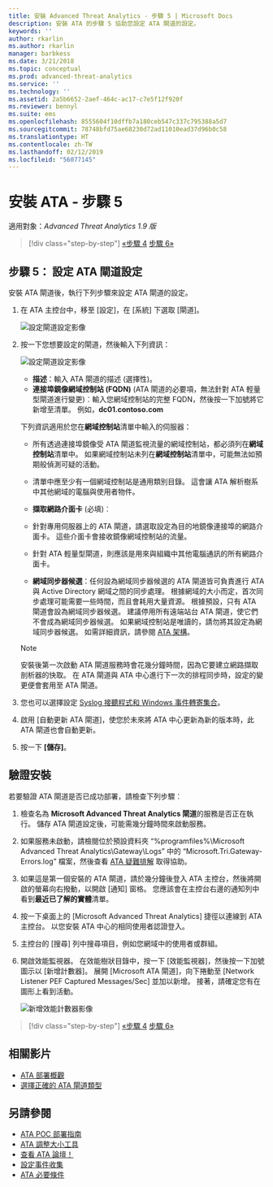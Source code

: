 ```yaml
---
title: 安裝 Advanced Threat Analytics - 步驟 5 | Microsoft Docs
description: 安裝 ATA 的步驟 5 協助您設定 ATA 閘道的設定。
keywords: ''
author: rkarlin
ms.author: rkarlin
manager: barbkess
ms.date: 3/21/2018
ms.topic: conceptual
ms.prod: advanced-threat-analytics
ms.service: ''
ms.technology: ''
ms.assetid: 2a5b6652-2aef-464c-ac17-c7e5f12f920f
ms.reviewer: bennyl
ms.suite: ems
ms.openlocfilehash: 8555604f10dffb7a180ceb547c337c795388a5d7
ms.sourcegitcommit: 78748bfd75ae68230d72ad11010ead37d96b0c58
ms.translationtype: HT
ms.contentlocale: zh-TW
ms.lasthandoff: 02/12/2019
ms.locfileid: "56077145"
---
```

# <a name="install-ata---step-5"></a>安裝 ATA - 步驟 5

適用對象：*Advanced Threat Analytics 1.9 版*

> [!div class="step-by-step"]
> [«步驟 4](install-ata-step4.md)
> [步驟 6»](install-ata-step6.md)


## <a name="step-5-configure-the-ata-gateway-settings"></a>步驟 5： 設定 ATA 閘道設定

安裝 ATA 閘道後，執行下列步驟來設定 ATA 閘道的設定。

1. 在 ATA 主控台中，移至 [設定]，在 [系統] 下選取 [閘道]。
   
    ![設定閘道設定影像](media/ata-gw-config-1.png)


2. 按一下您想要設定的閘道，然後輸入下列資訊：

   ![設定閘道設定影像](media/ATA-Gateways-config-2.png)

   - **描述**：輸入 ATA 閘道的描述 (選擇性)。
   - **連接埠鏡像網域控制站 (FQDN)** (ATA 閘道的必要項，無法針對 ATA 輕量型閘道進行變更)︰輸入您網域控制站的完整 FQDN，然後按一下加號將它新增至清單。 例如，**dc01.contoso.com**

   下列資訊適用於您在**網域控制站**清單中輸入的伺服器：  

   - 所有透過連接埠鏡像受 ATA 閘道監視流量的網域控制站，都必須列在**網域控制站**清單中。 如果網域控制站未列在**網域控制站**清單中，可能無法如預期般偵測可疑的活動。  
   - 清單中應至少有一個網域控制站是通用類別目錄。 這會讓 ATA 解析樹系中其他網域的電腦與使用者物件。

   - **擷取網路介面卡** (必填)︰
   - 針對專用伺服器上的 ATA 閘道，請選取設定為目的地鏡像連接埠的網路介面卡。 這些介面卡會接收鏡像網域控制站的流量。
   - 針對 ATA 輕量型閘道，則應該是用來與組織中其他電腦通訊的所有網路介面卡。
  
   - **網域同步器候選**：任何設為網域同步器候選的 ATA 閘道皆可負責進行 ATA 與 Active Directory 網域之間的同步處理。 根據網域的大小而定，首次同步處理可能需要一些時間，而且會耗用大量資源。 根據預設，只有 ATA 閘道會設為網域同步器候選。
   建議停用所有遠端站台 ATA 閘道，使它們不會成為網域同步器候選。
   如果網域控制站是唯讀的，請勿將其設定為網域同步器候選。 如需詳細資訊，請參閱 [ATA 架構](ata-architecture.md#ata-lightweight-gateway-features)。

   > [!NOTE] 
   > 安裝後第一次啟動 ATA 閘道服務時會花幾分鐘時間，因為它要建立網路擷取剖析器的快取。
   > 在 ATA 閘道與 ATA 中心進行下一次的排程同步時，設定的變更便會套用至 ATA 閘道。

3. 您也可以選擇設定 [Syslog 接聽程式和 Windows 事件轉寄集合](configure-event-collection.md)。 
4. 啟用 [自動更新 ATA 閘道]，使您於未來將 ATA 中心更新為新的版本時，此 ATA 閘道也會自動更新。

5. 按一下 **[儲存]**。


## <a name="validate-installations"></a>驗證安裝
若要驗證 ATA 閘道是否已成功部署，請檢查下列步驟︰

1.  檢查名為 **Microsoft Advanced Threat Analytics 閘道**的服務是否正在執行。 儲存 ATA 閘道設定後，可能需幾分鐘時間來啟動服務。

2.  如果服務未啟動，請檢閱位於預設資料夾 “%programfiles%\Microsoft Advanced Threat Analytics\Gateway\Logs” 中的 “Microsoft.Tri.Gateway-Errors.log” 檔案，然後查看 [ATA 疑難排解](troubleshooting-ata-known-errors.md) 取得協助。

3.  如果這是第一個安裝的 ATA 閘道，請於幾分鐘後登入 ATA 主控台，然後將開啟的螢幕向右撥動，以開啟 [通知] 窗格。 您應該會在主控台右邊的通知列中看到**最近已了解的實體**清單。

4.  按一下桌面上的 [Microsoft Advanced Threat Analytics] 捷徑以連線到 ATA 主控台。 以您安裝 ATA 中心的相同使用者認證登入。
5.  主控台的 [搜尋] 列中搜尋項目，例如您網域中的使用者或群組。
6.  開啟效能監視器。 在效能樹狀目錄中，按一下 [效能監視器]，然後按一下加號圖示以 [新增計數器]。 展開 [Microsoft ATA 閘道]，向下捲動至 [Network Listener PEF Captured Messages/Sec] 並加以新增。 接著，請確定您有在圖形上看到活動。

    ![新增效能計數器影像](media/ATA-performance-monitoring-add-counters.png)


> [!div class="step-by-step"]
> [«步驟 4](install-ata-step4.md)
> [步驟 6»](install-ata-step6.md)



## <a name="related-videos"></a>相關影片
- [ATA 部署概觀](https://channel9.msdn.com/Shows/Microsoft-Security/Overview-of-ATA-Deployment-in-10-Minutes)
- [選擇正確的 ATA 閘道類型](https://channel9.msdn.com/Shows/Microsoft-Security/ATA-Deployment-Choose-the-Right-Gateway-Type)


## <a name="see-also"></a>另請參閱
- [ATA POC 部署指南](http://aka.ms/atapoc)
- [ATA 調整大小工具](http://aka.ms/atasizingtool)
- [查看 ATA 論壇！](https://social.technet.microsoft.com/Forums/security/home?forum=mata)
- [設定事件收集](configure-event-collection.md)
- [ATA 必要條件](ata-prerequisites.md)

